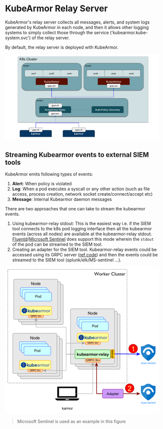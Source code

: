 # KubeArmor Relay Server

KubeArmor's relay server collects all messages, alerts, and system logs generated by KubeArmor in each node, and then it allows other logging systems to simply collect those through the service ('kubearmor.kube-system.svc') of the relay server.

By default, the relay server is deployed with KubeArmor.

![Kubearmor Relay Server HLD](docs/relay-server.png)

## Streaming Kubearmor events to external SIEM tools

KubeArmor emits following types of events:
1. **Alert**: When policy is violated
2. **Log**: When a pod executes a syscall or any other action (such as file access, process creation, network socket create/connect/accept etc)
3. **Message**: Internal Kubearmor daemon messages

There are two approaches that one can take to stream the kubearmor events.
1. Using kubearmor-relay stdout: This is the easiest way i.e. if the SIEM tool connects to the k8s pod logging interface then all the kubearmor events (across all nodes) are available at the kubearmor-relay stdout. [Fluentd](https://docs.fluentd.org/v/0.12/articles/kubernetes-fluentd)/[Microsoft Sentinel](https://techcommunity.microsoft.com/t5/microsoft-sentinel-blog/monitoring-azure-kubernetes-service-aks-with-microsoft-sentinel/ba-p/1583204) does support this mode wherein the `stdout` of the pod can be streamed to the SIEM tool.
2. Creating an adapter for the SIEM tool. Kubearmor-relay events could be accessed using its GRPC server ([ref code](https://github.com/kubearmor/kubearmor-client/tree/main/log)) and then the events could be streamed to the SIEM tool (splunk/elk/MS-sentinel ...).

<img src="docs/kubearmor-event-stream-arch.png" width="512">

> Microsoft Sentinel is used as an example in this figure
